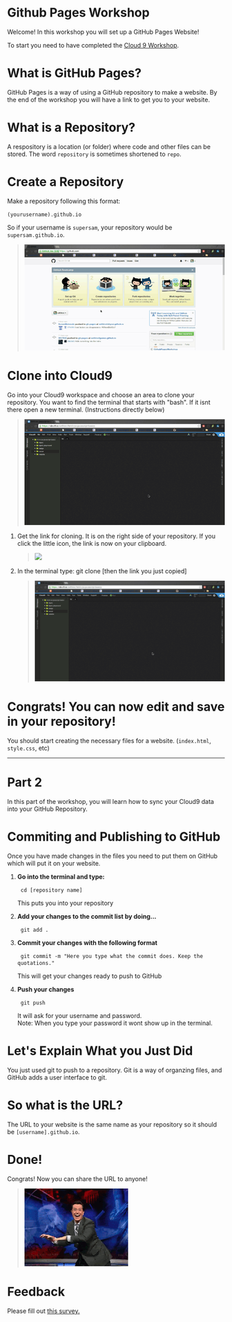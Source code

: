 # Github Pages Workshop

Welcome! In this workshop you will set up a GitHub Pages Website!

To start you need to have completed the
<a href="https://github.com/hackedu/hackedu/tree/master/workshops/contrib/cloud9" target="_blank">
Cloud 9 Workshop</a>.

# What is GitHub Pages?

GitHub Pages is a way of using a GitHub repository to make a website. By the end
of the workshop you will have a link to get you to your website.

# What is a Repository?

A respository is a location (or folder) where code and other files can be
stored. The word `repository` is sometimes shortened to `repo`.

# Create a Repository

Make a repository following this format:

    (yourusername).github.io

So if your username is `supersam`, your repository would be `supersam.github.io`.

> ![](resources/createrepo.gif)

# Clone into Cloud9

Go into your Cloud9 workspace and choose an area to clone your repository. You
want to find the terminal that starts with "bash". If it isnt there open a new
terminal. (Instructions directly below)

> ![](resources/openterm.gif)

1. Get the link for cloning. It is on the right side of your repository. If you
   click the little icon, the link is now on your clipboard.

     > ![](http://goo.gl/BCQIQP)

2. In the terminal type: git clone [then the link you just copied]

     > ![](resources/openterm.gif)

# Congrats! You can now edit and save in your repository!

You should start creating the necessary files for a website. (`index.html`,
`style.css`, etc)

-------------------------------------------------------------------------------

# Part 2

In this part of the workshop, you will learn how to sync your Cloud9 data into
your GitHub Repository.

# Commiting and Publishing to GitHub

Once you have made changes in the files you need to put them on GitHub which
will put it on your website.

1. **Go into the terminal and type:**

        cd [repository name]

    This puts you into your repository

2. **Add your changes to the commit list by doing...**

        git add .

3. **Commit your changes with the following format**

        git commit -m "Here you type what the commit does. Keep the quotations."

    This will get your changes ready to push to GitHub

4. **Push your changes**

        git push

    It will ask for your username and password.  
    Note: When you type your password it wont show up in the terminal.

# Let's Explain What you Just Did

You just used git to push to a repository. Git is a way of organzing files, and
GitHub adds a user interface to git.

# So what is the URL?

The URL to your website is the same name as your repository so it should be
`[username].github.io`.

# Done!

Congrats! Now you can share the URL to anyone!

> ![](resources/celebrate.gif)

# Feedback

Please fill out [this survey.](http://goo.gl/forms/KSUwTTB9K7)
